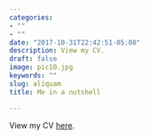 ```yaml
---
categories:
- ""
- ""
date: "2017-10-31T22:42:51-05:00"
description: View my CV.
draft: false
image: pic10.jpg
keywords: ""
slug: aliquam
title: Me in a nutshell

---
```


View my CV [here](file:///C:/Users/marta/OneDrive/Pulpit/LBS/CV_Marta%20Wn%C4%99k.pdf).